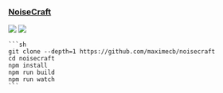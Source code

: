 ### [NoiseCraft](https://github.com/maximecb/noisecraft)

![](https://img.shields.io/github/license/maximecb/noisecraft) [![](https://img.shields.io/github/last-commit/scillidan/noisecraft/main)](https://github.com/scillidan/noisecraft)

````{tab} From source
```sh
git clone --depth=1 https://github.com/maximecb/noisecraft
cd noisecraft
npm install
npm run build
npm run watch
```
````